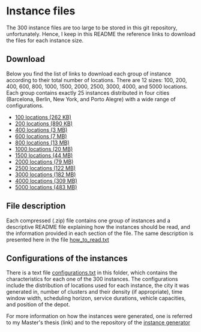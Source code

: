 # Instance files

The 300 instance files are too large to be stored in this git repository, unfortunately. Hence, I keep in this README the reference links to download the files for each instance size. 

## Download

Below you find the list of links to download each group of instance according to their total number of locations. There are 12 sizes: 100, 200, 400, 600, 800, 1000, 1500, 2000, 2500, 3000, 4000, and 5000 locations. Each group contains exactly 25 instances distributed in four cities (Barcelona, Berlin, New York, and Porto Alegre) with a wide range of configurations.

+ [100 locations (262 KB)](https://drive.google.com/open?id=1pH9CIFFpYm3PDxHyVYzxd-6OgrCYX-lN)
+ [200 locations (890 KB)](https://drive.google.com/open?id=1GEc8Xj1i6fRlr8NEcVy3yzJGLQ2HT4Eo)
+ [400 locations (3 MB)](https://drive.google.com/open?id=1vMN8Ui1D8xSzHc9ceibqWPgf0Q2ncEkj)
+ [600 locations (7 MB)](https://drive.google.com/open?id=1obOqYEhAz-10AnKUg4pYEnwGqXShG8RN)
+ [800 locations (13 MB)](https://drive.google.com/open?id=1eKpZCl46UaYmlid7pCUzZcK-3SdJyOwT)
+ [1000 locations (20 MB)](https://drive.google.com/open?id=1K40wm9CIvMuNcm5p4YGAxQ7IR2EFl9YO)
+ [1500 locations (44 MB)](https://drive.google.com/open?id=1SgVamP9_ywvUMLfEDuDvg1stb2b-BigD)
+ [2000 locations (79 MB)](https://drive.google.com/open?id=1KRye67KSqEoCsCkgSG2rMkWlDBeEznvS)
+ [2500 locations (122 MB)](https://drive.google.com/open?id=1g3MYr-V5Ao3QET_b9iibs0IyZrJnwtdT)
+ [3000 locations (182 MB)](https://drive.google.com/open?id=1eNQZDlFn8q935uwb_d4farOaLNB6ewc9)
+ [4000 locations (309 MB)](https://drive.google.com/open?id=10Ut9pcaPPmigz8K6uwq1EBSZc6pTWtof)
+ [5000 locations (483 MB)](https://drive.google.com/open?id=1m2wj0VA_WF858oZVH3Qd-GvOf6GcYvr1)


## File description

Each compressed (.zip) file contains one group of instances and a descriptive README file explaining how the instances should be read, and the information provided in each section of the file. The same description is presented here in the file [how_to_read.txt](https://github.com/cssartori/pdptw-instances/blob/master/instances/how_to_read.txt)

## Configurations of the instances

There is a text file [configurations.txt](https://github.com/cssartori/pdptw-instances/blob/master/instances/configurations.txt) in this folder, which contains the characteristics for each one of the 300 instances. The configurations include the distribution of locations used for each instance, the city it was generated in, number of clusters and their density (if appropriate), time window width, scheduling horizon, service durations, vehicle capacities, and position of the depot.

For more information on how the instances were generated, one is referred to my Master's thesis (link) and to the repository of the [instance generator](https://github.com/cssartori/ovig/)
